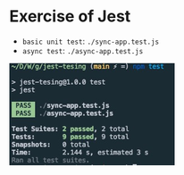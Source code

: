 # Exercise of Jest

- `basic unit test`: `./sync-app.test.js`
- `async test`: `./async-app.test.js`

![test result](./test-result.jpg "test result")